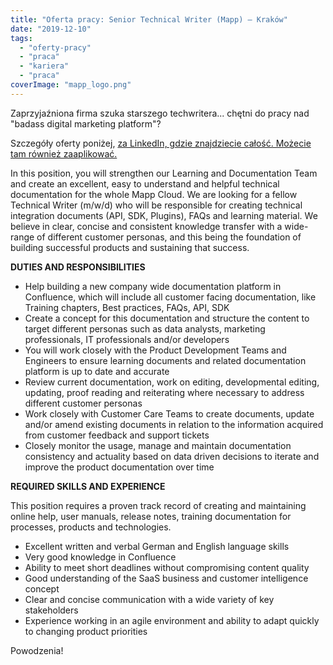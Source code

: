 ```yaml
---
title: "Oferta pracy: Senior Technical Writer (Mapp) – Kraków"
date: "2019-12-10"
tags:
  - "oferty-pracy"
  - "praca"
  - "kariera"
  - "praca"
coverImage: "mapp_logo.png"
---
```


Zaprzyjaźniona firma szuka starszego techwritera... chętni do pracy nad "badass
digital marketing platform"?

Szczegóły oferty poniżej,
[za LinkedIn, gdzie znajdziecie całość. Możecie tam również zaaplikować.](https://www.linkedin.com/jobs/view/1595408504/)

In this position, you will strengthen our Learning and Documentation Team and
create an excellent, easy to understand and helpful technical documentation for
the whole Mapp Cloud. We are looking for a fellow Technical Writer (m/w/d) who
will be responsible for creating technical integration documents (API, SDK,
Plugins), FAQs and learning material. We believe in clear, concise and
consistent knowledge transfer with a wide-range of different customer personas,
and this being the foundation of building successful products and sustaining
that success.

**DUTIES AND RESPONSIBILITIES**

- Help building a new company wide documentation platform in Confluence, which
  will include all customer facing documentation, like Training chapters, Best
  practices, FAQs, API, SDK
- Create a concept for this documentation and structure the content to target
  different personas such as data analysts, marketing professionals, IT
  professionals and/or developers
- You will work closely with the Product Development Teams and Engineers to
  ensure learning documents and related documentation platform is up to date and
  accurate
- Review current documentation, work on editing, developmental editing,
  updating, proof reading and reiterating where necessary to address different
  customer personas
- Work closely with Customer Care Teams to create documents, update and/or amend
  existing documents in relation to the information acquired from customer
  feedback and support tickets
- Closely monitor the usage, manage and maintain documentation consistency and
  actuality based on data driven decisions to iterate and improve the product
  documentation over time

**REQUIRED SKILLS AND EXPERIENCE**

This position requires a proven track record of creating and maintaining online
help, user manuals, release notes, training documentation for processes,
products and technologies.

- Excellent written and verbal German and English language skills
- Very good knowledge in Confluence
- Ability to meet short deadlines without compromising content quality
- Good understanding of the SaaS business and customer intelligence concept
- Clear and concise communication with a wide variety of key stakeholders
- Experience working in an agile environment and ability to adapt quickly to
  changing product priorities

Powodzenia!
